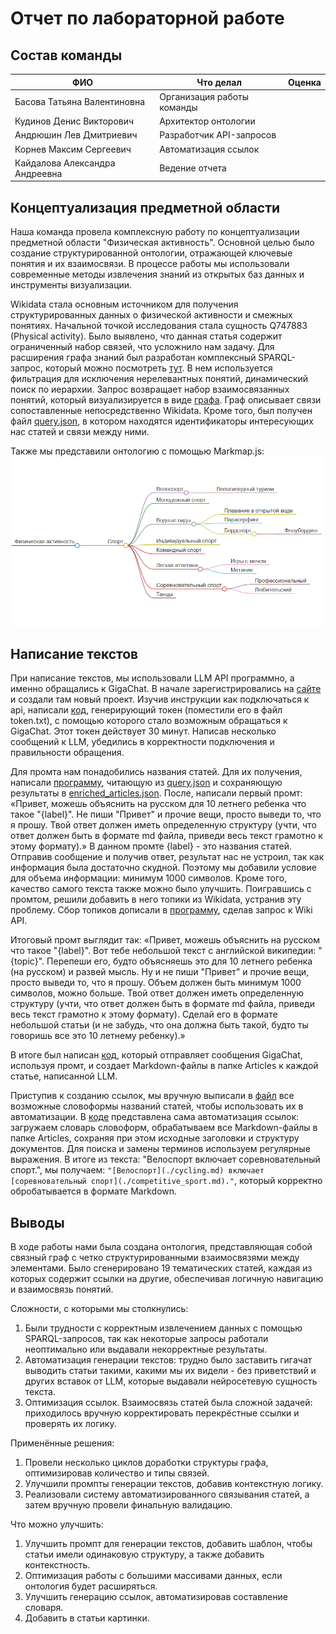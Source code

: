 # Отчет по лабораторной работе

## Состав команды

| ФИО         | Что делал           | Оценка |
|-------------|----------------|--------|
| Басова Татьяна Валентиновна         | Организация работы команды |      |
| Кудинов Денис Викторович         | Архитектор онтологии | |
| Андрюшин Лев Дмитриевич         | Разработчик API-запросов |  |
| Корнев Максим Сергеевич        | Автоматизация ссылок | |
|Кайдалова Александра Андреевна| Ведение отчета | |

## Концептуализация предметной области

Наша команда провела комплексную работу по концептуализации предметной области "Физическая активность". Основной целью было создание структурированной онтологии, отражающей ключевые понятия и их взаимосвязи. В процессе работы мы использовали современные методы извлечения знаний из открытых баз данных и инструменты визуализации.  

Wikidata стала основным источником для получения структурированных данных о физической активности и смежных понятиях. Начальной точкой исследования стала сущность Q747883 (Physical activity). Было выявлено, что данная статья содержит ограниченный набор связей, что усложнило нам задачу. Для расширения графа знаний был разработан комплексный SPARQL-запрос, который можно посмотреть [тут](./spakql.sql). В нем используется фильтрация для исключения нерелевантных понятий, динамический поиск по иерархии. Запрос возвращает набор взаимосвязанных понятий, который визуализируется в виде [графа](./graph.png). Граф описывает связи сопоставленные непосредственно Wikidata. Кроме того, был получен файл [query.json](./query.json), в котором находятся идентификаторы интересующих нас статей и связи между ними.  

Также мы представили онтологию с помощью Markmap.js:  
![Онтология](./graph_markmap.png)  

## Написание текстов

При написание текстов, мы использовали LLM API программно, а именно обращались к GigaChat. В начале зарегистрировались на [сайте](https://developers.sber.ru/) и создали там новый проект. Изучив инструкции как подключаться к api, написали [код](./cod/AI_key.py), генерирующий токен (поместили его в файл token.txt), с помощью которого стало возможным обращаться к GigaChat. Этот токен действует 30 минут. Написав несколько сообщений к LLM, убедились в корректности подключения и правильности обращения.  

Для промта нам понадобились названия статей. Для их получения, написали [программу](./unique.py), читающую из [query.json](./query.json) и сохраняющую результаты в [enriched_articles.json](./enriched_articles.json). После, написали первый промт: «Привет, можешь объяснить на русском для 10 летнего ребенка что такое "{label}". Не пиши "Привет" и прочие вещи, просто выведи то, что я прошу. Твой ответ должен иметь определенную структуру (учти, что ответ должен быть в формате md файла, приведи весь текст грамотно к этому формату).» В данном промте {label} - это названия статей. Отправив сообщение и получив ответ, результат нас не устроил, так как информация была достаточно скудной. Поэтому мы добавили условие для объема информации: минимум 1000 символов. Кроме того, качество самого текста также можно было улучшить. Поигравшись с промтом, решили добавить в него топики из Wikidata, устранив эту проблему. Сбор топиков дописали в [программу](./unique.py), сделав запрос к Wiki API.  

Итоговый промт выглядит так: «Привет, можешь объяснить на русском что такое "{label}". Вот тебе небольшой текст с английской википедии: "{topic}". Перепеши его, будто объясняешь это для 10 летнего ребенка (на русском) и развей мысль. Ну и не пиши "Привет" и прочие вещи, просто выведи то, что я прошу. Объем должен быть минимум 1000 символов, можно больше. Твой ответ должен иметь определенную структуру (учти, что ответ должен быть в формате md файла, приведи весь текст грамотно к этому формату). Сделай его в формате небольшой статьи (и не забудь, что она должна быть такой, будто ты говоришь все это 10 летнему ребенку).»  

В итоге был написан [код](./cod/main.py), который отправляет сообщения GigaChat, используя промт, и создает Markdown-файлы в папке Articles к каждой статье, написанной LLM.

Приступив к созданию ссылок, мы вручную выписали в [файл](./cod/topics.json) все возможные словоформы названий статей, чтобы использовать их в автоматизации. В [коде](./cod/links.py) представлена сама автоматизация ссылок: загружаем словарь словоформ, обрабатываем все Markdown-файлы в папке Articles, сохраняя при этом исходные заголовки и структуру документов.  Для поиска и замены терминов используем регулярные выражения. В итоге из текста: "Велоспорт включает соревновательный спорт.", мы получаем: `"[Велоспорт](./cycling.md) включает [соревновательный спорт](./competitive_sport.md)."`, который корректно обробатывается в формате Markdown.

## Выводы

В ходе работы нами была создана онтология, представляющая собой связный граф с четко структурированными взаимосвязями между элементами. Было сгенерировано 19 тематических статей, каждая из которых содержит ссылки на другие, обеспечивая логичную навигацию и взаимосвязь понятий. 

Сложности, с которыми мы столкнулись:

1. Были трудности с корректным извлечением данных с помощью SPARQL-запросов, так как некоторые запросы работали неоптимально или выдавали некорректные результаты.
2. Автоматизация генерации текстов: трудно было заставить гигачат выводить статьи такими, какими мы их видели - без приветствий и других вставок от LLM, которые выдавали нейросетевую сущность текста.
3. Оптимизация ссылок. Взаимосвязь статей была сложной задачей: приходилось вручную корректировать перекрёстные ссылки и проверять их логику.  

Применённые решения:

1. Провели несколько циклов доработки структуры графа, оптимизировав количество и типы связей.
2. Улучшили промпты генерации текстов, добавив контекстную логику.
3. Реализовали систему автоматизированного связывания статей, а затем вручную провели финальную валидацию.

Что можно улучшить:

1. Улучшить промпт для генерации текстов, добавить шаблон, чтобы статьи имели одинаковую структуру, а также добавить контекстность.
2. Оптимизация работы с большими массивами данных, если онтология будет расширяться.
3. Улучшить генерацию ссылок, автоматизировав составление словаря.
4. Добавить в статьи картинки.

